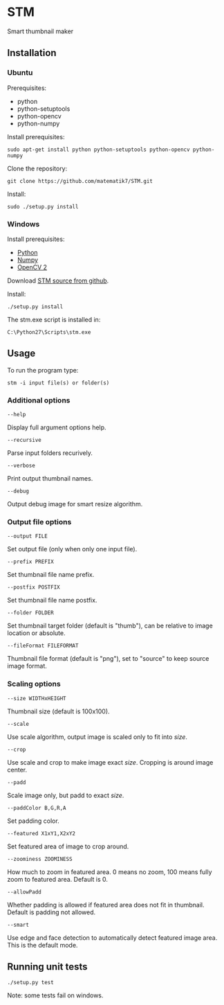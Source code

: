 # STM
Smart thumbnail maker

## Installation

### Ubuntu

Prerequisites:
- python
- python-setuptools
- python-opencv
- python-numpy

Install prerequisites:
```
sudo apt-get install python python-setuptools python-opencv python-numpy
```

Clone the repository:
```
git clone https://github.com/matematik7/STM.git
```

Install:
```
sudo ./setup.py install
```

### Windows

Install prerequisites:
- [Python](https://www.python.org/downloads/)
- [Numpy](http://sourceforge.net/projects/numpy/files/NumPy/)
- [OpenCV 2](https://opencv-python-tutroals.readthedocs.org/en/latest/py_tutorials/py_setup/py_setup_in_windows/py_setup_in_windows.html#install-opencv-python-in-windows)

Download [STM source from github](https://github.com/matematik7/STM).

Install:
```
./setup.py install
```

The stm.exe script is installed in:
```
C:\Python27\Scripts\stm.exe
```

## Usage

To run the program type:
```
stm -i input file(s) or folder(s)
```

### Additional options

```
--help
```
Display full argument options help.

```
--recursive
```
Parse input folders recurively.

```
--verbose
```
Print output thumbnail names.

```
--debug
```
Output debug image for smart resize algorithm.

### Output file options
```
--output FILE
```
Set output file (only when only one input file).

```
--prefix PREFIX
```
Set thumbnail file name prefix.

```
--postfix POSTFIX
```
Set thumbnail file name postfix.

```
--folder FOLDER
```
Set thumbnail target folder (default is "thumb"), can be relative to image location or absolute.

```
--fileFormat FILEFORMAT
```
Thumbnail file format (default is "png"), set to "source" to keep source image format.

### Scaling options

```
--size WIDTHxHEIGHT
```
Thumbnail size (default is 100x100).

```
--scale
```
Use scale algorithm, output image is scaled only to fit into *size*.

```
--crop
```
Use scale and crop to make image exact *size*. Cropping is around image center.

```
--padd
```
Scale image only, but padd to exact *size*.

```
--paddColor B,G,R,A
```
Set padding color.

```
--featured X1xY1,X2xY2
```
Set featured area of image to crop around.

```
--zoominess ZOOMINESS
```
How much to zoom in featured area. 0 means no zoom, 100 means fully zoom to featured area.
Default is 0.

```
--allowPadd
```
Whether padding is allowed if featured area does not fit in thumbnail. Default is padding not allowed.

```
--smart
```
Use edge and face detection to automatically detect featured image area. This is the default mode.

## Running unit tests

```
./setup.py test
```
Note: some tests fail on windows.
